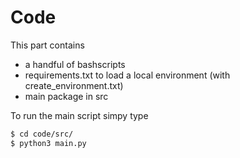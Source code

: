# Code

This part contains
- a handful of bashscripts
- requirements.txt to load a local environment (with create_environment.txt)
- main package in src

To run the main script simpy type 
```bash
$ cd code/src/
$ python3 main.py 
```